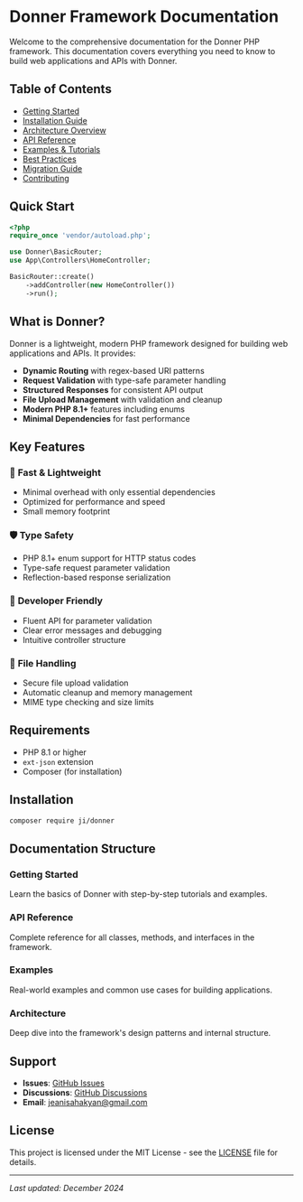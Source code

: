 # Donner Framework Documentation

Welcome to the comprehensive documentation for the Donner PHP framework. This documentation covers everything you need to know to build web applications and APIs with Donner.

## Table of Contents

- [Getting Started](getting-started.md)
- [Installation Guide](installation.md)
- [Architecture Overview](architecture.md)
- [API Reference](api-reference.md)
- [Examples & Tutorials](examples.md)
- [Best Practices](best-practices.md)
- [Migration Guide](migration.md)
- [Contributing](contributing.md)

## Quick Start

```php
<?php
require_once 'vendor/autoload.php';

use Donner\BasicRouter;
use App\Controllers\HomeController;

BasicRouter::create()
    ->addController(new HomeController())
    ->run();
```

## What is Donner?

Donner is a lightweight, modern PHP framework designed for building web applications and APIs. It provides:

- **Dynamic Routing** with regex-based URI patterns
- **Request Validation** with type-safe parameter handling
- **Structured Responses** for consistent API output
- **File Upload Management** with validation and cleanup
- **Modern PHP 8.1+** features including enums
- **Minimal Dependencies** for fast performance

## Key Features

### 🚀 **Fast & Lightweight**
- Minimal overhead with only essential dependencies
- Optimized for performance and speed
- Small memory footprint

### 🛡️ **Type Safety**
- PHP 8.1+ enum support for HTTP status codes
- Type-safe request parameter validation
- Reflection-based response serialization

### 🔧 **Developer Friendly**
- Fluent API for parameter validation
- Clear error messages and debugging
- Intuitive controller structure

### 📁 **File Handling**
- Secure file upload validation
- Automatic cleanup and memory management
- MIME type checking and size limits

## Requirements

- PHP 8.1 or higher
- `ext-json` extension
- Composer (for installation)

## Installation

```bash
composer require ji/donner
```

## Documentation Structure

### Getting Started
Learn the basics of Donner with step-by-step tutorials and examples.

### API Reference
Complete reference for all classes, methods, and interfaces in the framework.

### Examples
Real-world examples and common use cases for building applications.

### Architecture
Deep dive into the framework's design patterns and internal structure.

## Support

- **Issues**: [GitHub Issues](https://github.com/your-repo/donner/issues)
- **Discussions**: [GitHub Discussions](https://github.com/your-repo/donner/discussions)
- **Email**: jeanisahakyan@gmail.com

## License

This project is licensed under the MIT License - see the [LICENSE](LICENSE) file for details.

---

*Last updated: December 2024*
